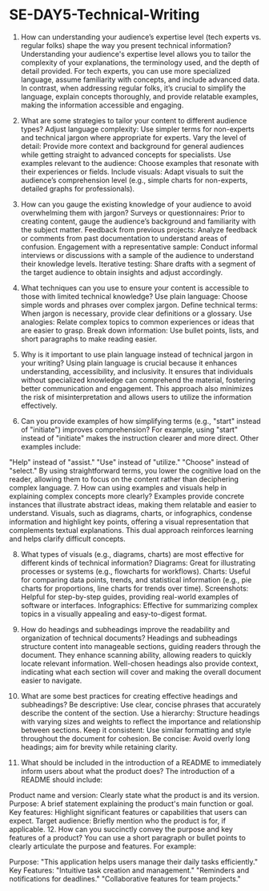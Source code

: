 # SE-DAY5-Technical-Writing
1. How can understanding your audience’s expertise level (tech experts vs. regular folks) shape the way you present technical information?
Understanding your audience's expertise level allows you to tailor the complexity of your explanations, the terminology used, and the depth of detail provided. For tech experts, you can use more specialized language, assume familiarity with concepts, and include advanced data. In contrast, when addressing regular folks, it’s crucial to simplify the language, explain concepts thoroughly, and provide relatable examples, making the information accessible and engaging.

2. What are some strategies to tailor your content to different audience types?
Adjust language complexity: Use simpler terms for non-experts and technical jargon where appropriate for experts.
Vary the level of detail: Provide more context and background for general audiences while getting straight to advanced concepts for specialists.
Use examples relevant to the audience: Choose examples that resonate with their experiences or fields.
Include visuals: Adapt visuals to suit the audience’s comprehension level (e.g., simple charts for non-experts, detailed graphs for professionals).
3. How can you gauge the existing knowledge of your audience to avoid overwhelming them with jargon?
Surveys or questionnaires: Prior to creating content, gauge the audience’s background and familiarity with the subject matter.
Feedback from previous projects: Analyze feedback or comments from past documentation to understand areas of confusion.
Engagement with a representative sample: Conduct informal interviews or discussions with a sample of the audience to understand their knowledge levels.
Iterative testing: Share drafts with a segment of the target audience to obtain insights and adjust accordingly.
4. What techniques can you use to ensure your content is accessible to those with limited technical knowledge?
Use plain language: Choose simple words and phrases over complex jargon.
Define technical terms: When jargon is necessary, provide clear definitions or a glossary.
Use analogies: Relate complex topics to common experiences or ideas that are easier to grasp.
Break down information: Use bullet points, lists, and short paragraphs to make reading easier.
5. Why is it important to use plain language instead of technical jargon in your writing?
Using plain language is crucial because it enhances understanding, accessibility, and inclusivity. It ensures that individuals without specialized knowledge can comprehend the material, fostering better communication and engagement. This approach also minimizes the risk of misinterpretation and allows users to utilize the information effectively.

6. Can you provide examples of how simplifying terms (e.g., "start" instead of "initiate") improves comprehension?
For example, using "start" instead of "initiate" makes the instruction clearer and more direct. Other examples include:

"Help" instead of "assist."
"Use" instead of "utilize."
"Choose" instead of "select."
By using straightforward terms, you lower the cognitive load on the reader, allowing them to focus on the content rather than deciphering complex language.
7. How can using examples and visuals help in explaining complex concepts more clearly?
Examples provide concrete instances that illustrate abstract ideas, making them relatable and easier to understand. Visuals, such as diagrams, charts, or infographics, condense information and highlight key points, offering a visual representation that complements textual explanations. This dual approach reinforces learning and helps clarify difficult concepts.

8. What types of visuals (e.g., diagrams, charts) are most effective for different kinds of technical information?
Diagrams: Great for illustrating processes or systems (e.g., flowcharts for workflows).
Charts: Useful for comparing data points, trends, and statistical information (e.g., pie charts for proportions, line charts for trends over time).
Screenshots: Helpful for step-by-step guides, providing real-world examples of software or interfaces.
Infographics: Effective for summarizing complex topics in a visually appealing and easy-to-digest format.
9. How do headings and subheadings improve the readability and organization of technical documents?
Headings and subheadings structure content into manageable sections, guiding readers through the document. They enhance scanning ability, allowing readers to quickly locate relevant information. Well-chosen headings also provide context, indicating what each section will cover and making the overall document easier to navigate.

10. What are some best practices for creating effective headings and subheadings?
Be descriptive: Use clear, concise phrases that accurately describe the content of the section.
Use a hierarchy: Structure headings with varying sizes and weights to reflect the importance and relationship between sections.
Keep it consistent: Use similar formatting and style throughout the document for cohesion.
Be concise: Avoid overly long headings; aim for brevity while retaining clarity.
11. What should be included in the introduction of a README to immediately inform users about what the product does?
The introduction of a README should include:

Product name and version: Clearly state what the product is and its version.
Purpose: A brief statement explaining the product's main function or goal.
Key features: Highlight significant features or capabilities that users can expect.
Target audience: Briefly mention who the product is for, if applicable.
12. How can you succinctly convey the purpose and key features of a product?
You can use a short paragraph or bullet points to clearly articulate the purpose and features. For example:

Purpose: "This application helps users manage their daily tasks efficiently."
Key Features:
"Intuitive task creation and management."
"Reminders and notifications for deadlines."
"Collaborative features for team projects."
